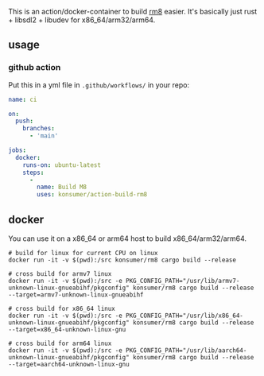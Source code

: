 This is an action/docker-container to build [rm8]() easier. It's basically just rust + libsdl2 + libudev for x86_64/arm32/arm64.

## usage

### github action

Put this in a yml file in `.github/workflows/` in your repo:

```yml
name: ci

on:
  push:
    branches:
      - 'main'

jobs:
  docker:
    runs-on: ubuntu-latest
    steps:
      -
        name: Build M8
        uses: konsumer/action-build-rm8

```

## docker

You can use it on a x86_64 or arm64 host to build x86_64/arm32/arm64.

```
# build for linux for current CPU on linux
docker run -it -v $(pwd):/src konsumer/rm8 cargo build --release

# cross build for armv7 linux
docker run -it -v $(pwd):/src -e PKG_CONFIG_PATH="/usr/lib/armv7-unknown-linux-gnueabihf/pkgconfig" konsumer/rm8 cargo build --release --target=armv7-unknown-linux-gnueabihf

# cross build for x86_64 linux
docker run -it -v $(pwd):/src -e PKG_CONFIG_PATH="/usr/lib/x86_64-unknown-linux-gnueabihf/pkgconfig" konsumer/rm8 cargo build --release --target=x86_64-unknown-linux-gnu

# cross build for arm64 linux
docker run -it -v $(pwd):/src -e PKG_CONFIG_PATH="/usr/lib/aarch64-unknown-linux-gnueabihf/pkgconfig" konsumer/rm8 cargo build --release --target=aarch64-unknown-linux-gnu
```